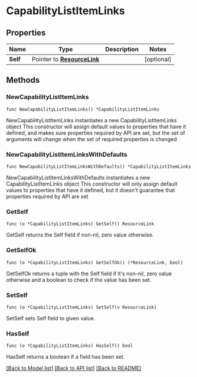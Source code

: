 # CapabilityListItemLinks

## Properties

Name | Type | Description | Notes
------------ | ------------- | ------------- | -------------
**Self** | Pointer to [**ResourceLink**](ResourceLink.md) |  | [optional] 

## Methods

### NewCapabilityListItemLinks

`func NewCapabilityListItemLinks() *CapabilityListItemLinks`

NewCapabilityListItemLinks instantiates a new CapabilityListItemLinks object
This constructor will assign default values to properties that have it defined,
and makes sure properties required by API are set, but the set of arguments
will change when the set of required properties is changed

### NewCapabilityListItemLinksWithDefaults

`func NewCapabilityListItemLinksWithDefaults() *CapabilityListItemLinks`

NewCapabilityListItemLinksWithDefaults instantiates a new CapabilityListItemLinks object
This constructor will only assign default values to properties that have it defined,
but it doesn't guarantee that properties required by API are set

### GetSelf

`func (o *CapabilityListItemLinks) GetSelf() ResourceLink`

GetSelf returns the Self field if non-nil, zero value otherwise.

### GetSelfOk

`func (o *CapabilityListItemLinks) GetSelfOk() (*ResourceLink, bool)`

GetSelfOk returns a tuple with the Self field if it's non-nil, zero value otherwise
and a boolean to check if the value has been set.

### SetSelf

`func (o *CapabilityListItemLinks) SetSelf(v ResourceLink)`

SetSelf sets Self field to given value.

### HasSelf

`func (o *CapabilityListItemLinks) HasSelf() bool`

HasSelf returns a boolean if a field has been set.


[[Back to Model list]](../README.md#documentation-for-models) [[Back to API list]](../README.md#documentation-for-api-endpoints) [[Back to README]](../README.md)


